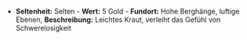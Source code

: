- **Seltenheit:** Selten - **Wert:** 5 Gold - **Fundort:** Hohe Berghänge, luftige Ebenen, **Beschreibung:** Leichtes Kraut, verleiht das Gefühl von Schwerelosigkeit